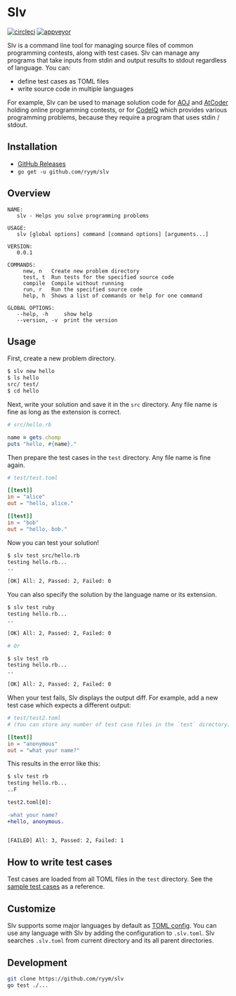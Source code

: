 # Slv

[![circleci](https://circleci.com/gh/ryym/slv.svg?style=svg)](https://circleci.com/gh/ryym/slv)
[![appveyor](https://ci.appveyor.com/api/projects/status/8e2o0r8bgcfobxmi?svg=true)](https://ci.appveyor.com/project/ryym/slv)

Slv is a command line tool for managing source files of common programming contests, along with test cases.
Slv can manage any programs that take inputs from stdin and output results to stdout regardless of language. 
You can:

- define test cases as TOML files
- write source code in multiple languages

For example, Slv can be used to manage solution code for
[AOJ][aoj] and [AtCoder][at-coder] holding online programming contests,
or for [CodeIQ][code-iq] which provides various programming problems,
because they require a program that uses stdin / stdout.

[aoj]: http://judge.u-aizu.ac.jp/onlinejudge/index.jsp
[at-coder]: https://atcoder.jp/?lang=en
[code-iq]: https://codeiq.jp/

## Installation

- [GitHub Releases](https://github.com/ryym/slv/releases)
- `go get -u github.com/ryym/slv`

## Overview

```
NAME:
   slv - Helps you solve programming problems

USAGE:
   slv [global options] command [command options] [arguments...]

VERSION:
   0.0.1

COMMANDS:
     new, n   Create new problem directory
     test, t  Run tests for the specified source code
     compile  Compile without running
     run, r   Run the specified source code
     help, h  Shows a list of commands or help for one command

GLOBAL OPTIONS:
   --help, -h     show help
   --version, -v  print the version
```

## Usage

First, create a new problem directory.

```bash
$ slv new hello
$ ls hello
src/ test/
$ cd hello
```

Next, write your solution and save it in the `src` directory.
Any file name is fine as long as the extension is correct.

```ruby
# src/hello.rb

name = gets.chomp
puts "hello, #{name}."
```

Then prepare the test cases in the `test` directory.
Any file name is fine again.

```toml
# test/test.toml

[[test]]
in = "alice"
out = "hello, alice."

[[test]]
in = "bob"
out = "hello, bob."
```

Now you can test your solution!

```bash
$ slv test src/hello.rb
testing hello.rb...
..

[OK] All: 2, Passed: 2, Failed: 0 
```

You can also specify the solution by the language name or its extension.

```bash
$ slv test ruby
testing hello.rb...
..

[OK] All: 2, Passed: 2, Failed: 0 

# Or

$ slv test rb
testing hello.rb...
..

[OK] All: 2, Passed: 2, Failed: 0 
```

When your test fails, Slv displays the output diff.
For example, add a new test case which expects a different output:

```toml
# test/test2.toml
# (You can store any number of test case files in the `test` directory)

[[test]]
in = "anonymous"
out = "what your name?"
```

This results in the error like this:

```diff
$ slv test rb
testing hello.rb...
..F

test2.toml[0]:

-what your name?
+hello, anonymous.


[FAILED] All: 3, Passed: 2, Failed: 1
```

## How to write test cases

Test cases are loaded from all TOML files in the `test` directory.
See the [sample test cases](sample_cases.toml) as a reference.

## Customize

Slv supports some major languages by default as [TOML config][default-langs].
You can use any language with Slv by adding the configuration to `.slv.toml`.
Slv searches `.slv.toml` from current directory and its all parent directories.


[default-langs]: https://github.com/ryym/slv/blob/master/slv/config.go

## Development

```sh
git clone https://github.com/ryym/slv
go test ./...
```
